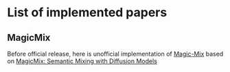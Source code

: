 # List of implemented papers

## MagicMix
Before official release, here is unofficial implementation of [Magic-Mix](https://github.com/skylooop/DiffusionModels/tree/master/MagicMix_mini) based on [MagicMix: Semantic Mixing with Diffusion Models](https://arxiv.org/pdf/2210.16056.pdf)
